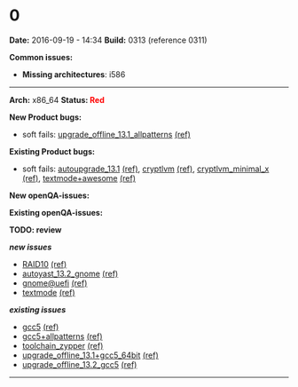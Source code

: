 # 0


**Date:** 2016-09-19 - 14:34
**Build:** 0313 (reference 0311)

**Common issues:**

 * **Missing architectures**: i586
<hr>

**Arch:** x86_64
**Status: <font color="red">Red</font>**

**New Product bugs:**

* soft fails: [upgrade_offline_13.1_allpatterns](https://openqa.opensuse.org/tests/169809) [(ref)](https://openqa.opensuse.org/tests/169614 "Previous test")


**Existing Product bugs:**

* soft fails: [autoupgrade_13.1](https://openqa.opensuse.org/tests/169791) [(ref)](https://openqa.opensuse.org/tests/169596 "Previous test"), [cryptlvm](https://openqa.opensuse.org/tests/169796 "Failed modules: zypper_in") [(ref)](https://openqa.opensuse.org/tests/169601 "Previous test"), [cryptlvm_minimal_x](https://openqa.opensuse.org/tests/169797) [(ref)](https://openqa.opensuse.org/tests/169602 "Previous test"), [textmode+awesome](https://openqa.opensuse.org/tests/169828) [(ref)](https://openqa.opensuse.org/tests/169633 "Previous test")


**New openQA-issues:**



**Existing openQA-issues:**



**TODO: review**

***new issues***

* [RAID10](https://openqa.opensuse.org/tests/169785 "Failed modules: bootloader") [(ref)](https://openqa.opensuse.org/tests/169590 "Previous test")
* [autoyast_13.2_gnome](https://openqa.opensuse.org/tests/169793 "Failed modules: desktop_mainmenu") [(ref)](https://openqa.opensuse.org/tests/169598 "Previous test")
* [gnome@uefi](https://openqa.opensuse.org/tests/169801 "Failed modules: welcome") [(ref)](https://openqa.opensuse.org/tests/169606 "Previous test")
* [textmode](https://openqa.opensuse.org/tests/169827 "Failed modules: snapper_undochange") [(ref)](https://openqa.opensuse.org/tests/169632 "Previous test")


***existing issues***

* [gcc5](https://openqa.opensuse.org/tests/169823 "Failed modules: addon_products_leap") [(ref)](https://openqa.opensuse.org/tests/169628 "Previous test")
* [gcc5+allpatterns](https://openqa.opensuse.org/tests/169824 "Failed modules: addon_products_leap") [(ref)](https://openqa.opensuse.org/tests/169629 "Previous test")
* [toolchain_zypper](https://openqa.opensuse.org/tests/169829 "Failed modules: addon_products_leap") [(ref)](https://openqa.opensuse.org/tests/169634 "Previous test")
* [upgrade_offline_13.1+gcc5_64bit](https://openqa.opensuse.org/tests/169807 "Failed modules: addon_products_leap") [(ref)](https://openqa.opensuse.org/tests/169612 "Previous test")
* [upgrade_offline_13.2_gcc5](https://openqa.opensuse.org/tests/169812 "Failed modules: addon_products_leap") [(ref)](https://openqa.opensuse.org/tests/169617 "Previous test")



---

